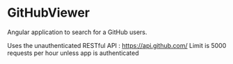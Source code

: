 # GitHubViewer

Angular application to search for a GitHub users. 

Uses the unauthenticated RESTful API : https://api.github.com/
Limit is 5000 requests per hour unless app is authenticated 
